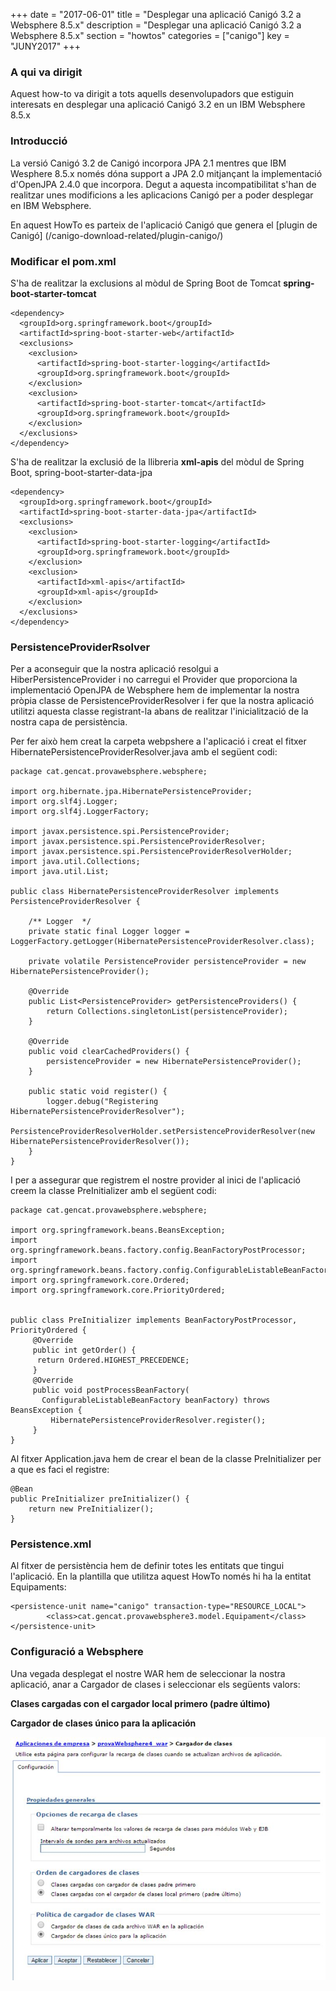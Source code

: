 +++
date        = "2017-06-01"
title       = "Desplegar una aplicació Canigó 3.2 a Websphere 8.5.x"
description = "Desplegar una aplicació Canigó 3.2 a Websphere 8.5.x"
section     = "howtos"
categories  = ["canigo"]
key         = "JUNY2017"
+++

### A qui va dirigit

Aquest how-to va dirigit a tots aquells desenvolupadors que estiguin interesats en desplegar una aplicació Canigó 3.2 en un IBM Websphere 8.5.x

### Introducció

La versió Canigó 3.2 de Canigó incorpora JPA 2.1 mentres que IBM Wesphere 8.5.x només dóna support a JPA 2.0 mitjançant la implementació d'OpenJPA 2.4.0 que incorpora. Degut a aquesta incompatibilitat s'han de realitzar unes modificions a les aplicacions Canigó per a poder desplegar en IBM Websphere.

En aquest HowTo es parteix de l'aplicació Canigó que genera el [plugin de Canigó] (/canigo-download-related/plugin-canigo/)

### Modificar el pom.xml

S'ha de realitzar la exclusions al mòdul de Spring Boot de Tomcat **spring-boot-starter-tomcat**

	<dependency>
      <groupId>org.springframework.boot</groupId>
      <artifactId>spring-boot-starter-web</artifactId>
      <exclusions>
        <exclusion>
          <artifactId>spring-boot-starter-logging</artifactId>
          <groupId>org.springframework.boot</groupId>
        </exclusion>
        <exclusion>
          <artifactId>spring-boot-starter-tomcat</artifactId>
          <groupId>org.springframework.boot</groupId>
        </exclusion>
      </exclusions>
    </dependency>

S'ha de realitzar la exclusió de la llibreria **xml-apis** del mòdul de Spring Boot, spring-boot-starter-data-jpa

    <dependency>
      <groupId>org.springframework.boot</groupId>
      <artifactId>spring-boot-starter-data-jpa</artifactId>
      <exclusions>
        <exclusion>
          <artifactId>spring-boot-starter-logging</artifactId>
          <groupId>org.springframework.boot</groupId>
        </exclusion>
        <exclusion>
          <artifactId>xml-apis</artifactId>
          <groupId>xml-apis</groupId>
        </exclusion>
      </exclusions>
    </dependency>

### PersistenceProviderRsolver

Per a aconseguir que la nostra aplicació resolgui a HiberPersistenceProvider i no carregui el Provider que proporciona la implementació OpenJPA de Websphere hem de implementar la nostra pròpia classe de PersistenceProviderResolver i fer que la nostra aplicació utilitzi aquesta classe registrant-la abans de realitzar l'inicialització de la nostra capa de persistència.

Per fer això hem creat la carpeta webpshere a l'aplicació i creat el fitxer HibernatePersistenceProviderResolver.java amb el següent codi:

	package cat.gencat.provawebsphere.websphere;

	import org.hibernate.jpa.HibernatePersistenceProvider;
	import org.slf4j.Logger;
	import org.slf4j.LoggerFactory;

	import javax.persistence.spi.PersistenceProvider;
	import javax.persistence.spi.PersistenceProviderResolver;
	import javax.persistence.spi.PersistenceProviderResolverHolder;
	import java.util.Collections;
	import java.util.List;

	public class HibernatePersistenceProviderResolver implements PersistenceProviderResolver {
		
		/** Logger  */  
		private static final Logger logger = LoggerFactory.getLogger(HibernatePersistenceProviderResolver.class);
		
		private volatile PersistenceProvider persistenceProvider = new HibernatePersistenceProvider();

		@Override
		public List<PersistenceProvider> getPersistenceProviders() {
			return Collections.singletonList(persistenceProvider);
		}

		@Override
		public void clearCachedProviders() {
			persistenceProvider = new HibernatePersistenceProvider();
		}

		public static void register() {
			logger.debug("Registering HibernatePersistenceProviderResolver");
			PersistenceProviderResolverHolder.setPersistenceProviderResolver(new HibernatePersistenceProviderResolver());
		}
	}
	
I per a assegurar que registrem el nostre provider al inici de l'aplicació creem la classe PreInitializer amb el següent codi:

	package cat.gencat.provawebsphere.websphere;

	import org.springframework.beans.BeansException;
	import org.springframework.beans.factory.config.BeanFactoryPostProcessor;
	import org.springframework.beans.factory.config.ConfigurableListableBeanFactory;
	import org.springframework.core.Ordered;
	import org.springframework.core.PriorityOrdered;

	 
	public class PreInitializer implements BeanFactoryPostProcessor, PriorityOrdered {  
		 @Override  
		 public int getOrder() {  
		  return Ordered.HIGHEST_PRECEDENCE;  
		 }  
		 @Override  
		 public void postProcessBeanFactory(  
		   ConfigurableListableBeanFactory beanFactory) throws BeansException {  
			 HibernatePersistenceProviderResolver.register();
		 }  
	} 

Al fitxer Application.java hem de crear el bean de la classe PreInitializer per a que es faci el registre:

	@Bean
    public PreInitializer preInitializer() {
		return new PreInitializer();
    }

### Persistence.xml

Al fitxer de persistència hem de definir totes les entitats que tingui l'aplicació. En la plantilla que utilitza aquest HowTo només hi ha la entitat Equipaments:

<persistence xmlns="http://java.sun.com/xml/ns/persistence"	xmlns:xsi="http://www.w3.org/2001/XMLSchema-instance"
	xsi:schemaLocation="http://xmlns.jcp.org/xml/ns/persistence http://xmlns.jcp.org/xml/ns/persistence/persistence_2_1.xsd"
	version="1.0">

	<persistence-unit name="canigo" transaction-type="RESOURCE_LOCAL">
			<class>cat.gencat.provawebsphere3.model.Equipament</class>  
	</persistence-unit>

</persistence>

### Configuració a Websphere

Una vegada desplegat el nostre WAR hem de seleccionar la nostra aplicació, anar a Cargador de clases i seleccionar els següents valors:

**Clases cargadas con el cargador local primero (padre último)**

**Cargador de clases único para la aplicación**

![](/related/canigo/howto/imatges/20170501.jpg)